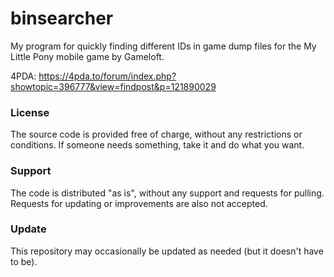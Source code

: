 # binsearcher

My program for quickly finding different IDs in game dump files for the My Little Pony mobile game by Gameloft.

4PDA: https://4pda.to/forum/index.php?showtopic=396777&view=findpost&p=121890029

### License

The source code is provided free of charge, without any restrictions or conditions.  If someone needs something, take it and do what you want.

### Support

The code is distributed "as is", without any support and requests for pulling. Requests for updating or improvements are also not accepted.

### Update

This repository may occasionally be updated as needed (but it doesn't have to be).
